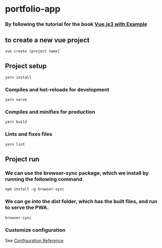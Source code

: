 # portfolio-app

### By following the tutorial for the book [**Vue.js3 with Example**](https://github.com/PacktPublishing/-Vue.js-3-By-Example)

## to create a new vue project
```
vue create [project name]
```

## Project setup
```
yarn install
```

### Compiles and hot-reloads for development
```
yarn serve
```

### Compiles and minifies for production
```
yarn build
```

### Lints and fixes files
```
yarn lint
```

## Project run

### We can use the browser-sync package, which we install by running the following command
```
npm install –g browser-sync
```

### We can go into the dist folder, which has the built files, and run to serve the PWA.
```
browser-sync
```

### Customize configuration
See [Configuration Reference](https://cli.vuejs.org/config/).

